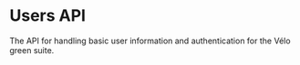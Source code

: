 # Users API
The API for handling basic user information and authentication for the Vélo green suite.

